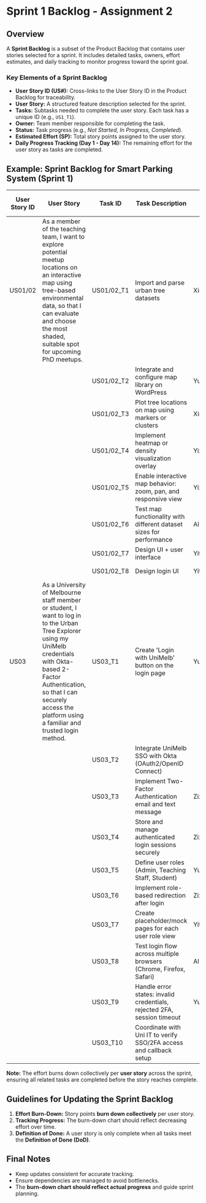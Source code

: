 # Sprint 1 Backlog - Assignment 2

## Overview  

A **Sprint Backlog** is a subset of the Product Backlog that contains user stories selected for a sprint. It includes detailed tasks, owners, effort estimates, and daily tracking to monitor progress toward the sprint goal.

### Key Elements of a Sprint Backlog

- **User Story ID (US#):** Cross-links to the User Story ID in the Product Backlog for traceability.  
- **User Story:** A structured feature description selected for the sprint.  
- **Tasks:** Subtasks needed to complete the user story. Each task has a unique ID (e.g., `US1_T1`).  
- **Owner:** Team member responsible for completing the task.  
- **Status:** Task progress (e.g., *Not Started, In Progress, Completed*).  
- **Estimated Effort (SP):** Total story points assigned to the user story.  
- **Daily Progress Tracking (Day 1 - Day 14):** The remaining effort for the user story as tasks are completed.

## Example: Sprint Backlog for Smart Parking System (Sprint 1)  

| User Story ID | User Story                                                   | Task ID    | Task Description                                             | Owner       | Status      | Est. Effort (SP) | Day 1 | Day 2 | Day 3 | Day 4 | Day 5 | Day 6 | Day 7 | Day 8 | Day 9 | Day 10 | Day 11 | Day 12 | Day 13 | Day 14 |
| ------------- | ------------------------------------------------------------ | ---------- | ------------------------------------------------------------ | ----------- | ----------- | ---------------- | ----- | ----- | ----- | ----- | ----- | ----- | ----- | ----- | ----- | ------ | ------ | ------ | ------ | ------ |
| US01/02       | As a member of the teaching team, I want to explore potential meetup locations on an interactive map using tree-based environmental data, so that I can evaluate and choose the most shaded, suitable spot for upcoming PhD meetups. | US01/02_T1 | Import and parse urban tree datasets                         | Xin         | In Progress | 3                |  2.5     |   2    |   1.5    |    1   | 0      |       |       |       |       |        |        |        |        |        |
|               |                                                              | US01/02_T2 | Integrate and configure map library on WordPress             | Yuqi        | Not Started | 2                |       |       |       |       |       |       |       |       |       |        |        |        |        |        |
|               |                                                              | US01/02_T3 | Plot tree locations on map using markers or clusters         | Xin,Yixiang | In Progress | 5                |     4  |   4    |   3    |    0   |       |       |       |       |       |        |        |        |        |        |
|               |                                                              | US01/02_T4 | Implement heatmap or density visualization overlay           | Yixiang     | Not Started | 2                |       |       |       |       |       |       |       |       |       |        |        |        |        |        |
|               |                                                              | US01/02_T5 | Enable interactive map behavior: zoom, pan, and responsive view | Yixiang     | Not Started | 8                |   6    |   4    |    0   |       |       |       |       |       |       |        |        |        |        |        |
|               |                                                              | US01/02_T6 | Test map functionality with different dataset sizes for performance | All         | Not Started | 5                |       |       |       |       |       |       |       |       |       |        |        |        |        |        |
|               |                                                              | US01/02_T7 | Design UI + user interface                                   | Yitong      | In Progress | 5                |     4  |   3    |       |       |       |       |       |       |       |        |        |        |        |        |
|               |                                                              | US01/02_T8 | Design login UI                                              | Yitong      | In Progress | 3                |     1  |    1   |       |       |       |       |       |       |       |        |        |        |        |        |
| US03          | As a University of Melbourne staff member or student, I want to log in to the Urban Tree Explorer using my UniMelb credentials with Okta-based 2-Factor Authentication, so that I can securely access the platform using a familiar and trusted login method. | US03_T1    | Create 'Login with UniMelb' button on the login page         | Yuqi        | Not Started | 5                |       |       |       |       |       |       |       |       |       |        |        |        |        |        |
|               |                                                              | US03_T2    | Integrate UniMelb SSO with Okta (OAuth2/OpenID Connect)      |             |             | 1                |       |       |       |       |       |       |       |       |       |        |        |        |        |        |
|               |                                                              | US03_T3    | Implement Two-Factor Authentication email and text message   | Zixian      | Not Started | 8                |       |       |       |       |       |       |       |       |       |        |        |        |        |        |
|               |                                                              | US03_T4    | Store and manage authenticated login sessions securely       | Zixian      | Not Started | 5                |       |       |       |       |       |       |       |       |       |        |        |        |        |        |
|               |                                                              | US03_T5    | Define user roles (Admin, Teaching Staff, Student)           | Yuqi        | Not Started | 2                |       |       |       |       |       |       |       |       |       |        |        |        |        |        |
|               |                                                              | US03_T6    | Implement role-based redirection after login                 | Zixian      | Not Started | 3                |       |       |       |       |       |       |       |       |       |        |        |        |        |        |
|               |                                                              | US03_T7    | Create placeholder/mock pages for each user role view        | Yitong      | Not Started | 3                |       |       |       |       |       |       |       |       |       |        |        |        |        |        |
|               |                                                              | US03_T8    | Test login flow across multiple browsers (Chrome, Firefox, Safari) | All         | Not Started | 5                |       |       |       |       |       |       |       |       |       |        |        |        |        |        |
|               |                                                              | US03_T9    | Handle error states: invalid credentials, rejected 2FA, session timeout | Yuqi        | Not Started | 5                |       |       |       |       |       |       |       |       |       |        |        |        |        |        |
|               |                                                              | US03_T10   | Coordinate with Uni IT to verify SSO/2FA access and callback setup |             |             |                 |       |       |       |       |       |       |       |       |       |        |        |        |        |        |

**Note:** The effort burns down collectively per **user story** across the sprint, ensuring all related tasks are completed before the story reaches complete.

## Guidelines for Updating the Sprint Backlog

1. **Effort Burn-Down:** Story points **burn down collectively** per user story.
2. **Tracking Progress:** The burn-down chart should reflect decreasing effort over time.
3. **Definition of Done:** A user story is only complete when all tasks meet the **Definition of Done (DoD)**.

## Final Notes

- Keep updates consistent for accurate tracking.
- Ensure dependencies are managed to avoid bottlenecks.
- The **burn-down chart should reflect actual progress** and guide sprint planning.
